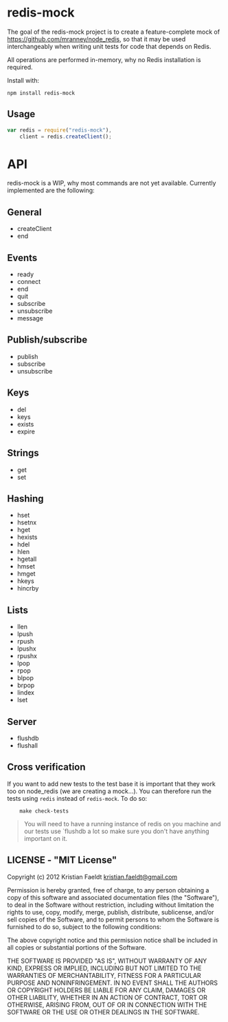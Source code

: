 redis-mock
============
The goal of the redis-mock project is to create a feature-complete mock of https://github.com/mranney/node_redis, so that it may be used interchangeably when writing unit tests for code that depends on Redis.

All operations are performed in-memory, why no Redis installation is required.

Install with:

	npm install redis-mock

## Usage

```js
var redis = require("redis-mock"),
    client = redis.createClient();
```

# API

redis-mock is a WIP, why most commands are not yet available. Currently implemented are the following:

## General

* createClient
* end

## Events

* ready
* connect
* end
* quit
* subscribe
* unsubscribe
* message

## Publish/subscribe
* publish
* subscribe
* unsubscribe

## Keys
* del
* keys
* exists
* expire

## Strings
* get
* set

## Hashing
* hset
* hsetnx
* hget
* hexists
* hdel
* hlen
* hgetall
* hmset
* hmget
* hkeys
* hincrby

## Lists
* llen
* lpush
* rpush
* lpushx
* rpushx
* lpop
* rpop
* blpop
* brpop
* lindex
* lset

## Server
* flushdb
* flushall

## Cross verification

If you want to add new tests to the test base it is important that they work too on node_redis (we are creating a mock...).
You can therefore run the tests using `redis` instead of `redis-mock`. To do so:

```
	make check-tests
```

> You will need to have a running instance of redis on you machine and our tests use `flushdb a lot so make sure you don't have anything important on it.

## LICENSE - "MIT License"

Copyright (c) 2012 Kristian Faeldt <kristian.faeldt@gmail.com>

Permission is hereby granted, free of charge, to any person
obtaining a copy of this software and associated documentation
files (the "Software"), to deal in the Software without
restriction, including without limitation the rights to use,
copy, modify, merge, publish, distribute, sublicense, and/or sell
copies of the Software, and to permit persons to whom the
Software is furnished to do so, subject to the following
conditions:

The above copyright notice and this permission notice shall be
included in all copies or substantial portions of the Software.

THE SOFTWARE IS PROVIDED "AS IS", WITHOUT WARRANTY OF ANY KIND,
EXPRESS OR IMPLIED, INCLUDING BUT NOT LIMITED TO THE WARRANTIES
OF MERCHANTABILITY, FITNESS FOR A PARTICULAR PURPOSE AND
NONINFRINGEMENT. IN NO EVENT SHALL THE AUTHORS OR COPYRIGHT
HOLDERS BE LIABLE FOR ANY CLAIM, DAMAGES OR OTHER LIABILITY,
WHETHER IN AN ACTION OF CONTRACT, TORT OR OTHERWISE, ARISING
FROM, OUT OF OR IN CONNECTION WITH THE SOFTWARE OR THE USE OR
OTHER DEALINGS IN THE SOFTWARE.
